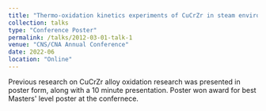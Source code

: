 ```yaml
---
title: "Thermo-oxidation kinetics experiments of CuCrZr in steam environments up to 1000 C for nuclear fusion applications"
collection: talks
type: "Conference Poster"
permalink: /talks/2012-03-01-talk-1
venue: "CNS/CNA Annual Conference"
date: 2022-06
location: "Online"
---
```


Previous research on CuCrZr alloy oxidation research was presented in poster form, along with a 10 minute presentation. Poster won award for best Masters' level poster at the confernece.
